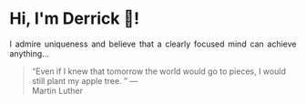 # Hi, I'm Derrick 👋!
<p align="justify">I admire uniqueness and believe that a clearly focused mind can achieve anything...</p> 
<!-- #quote-start -->
<blockquote>&ldquo;Even if I knew that tomorrow the world would go to pieces, I would still plant my apple tree. &rdquo; &mdash; <footer>Martin Luther</footer></blockquote>
<!-- #quote-end -->
